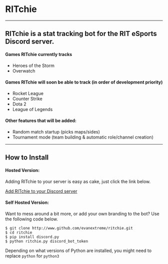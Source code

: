 # RITchie
---
## RITchie is a stat tracking bot for the RIT eSports Discord server.

#### Games RITchie currently tracks

* Heroes of the Storm
* Overwatch

#### Games RITchie will soon be able to track (in order of development priority)

* Rocket League
* Counter Strike
* Dota 2
* League of Legends

#### Other features that will be added:
* Random match startup (picks maps/sides)
* Tournament mode (team building & automatic role/channel creation)

---
## How to Install

#### Hosted Version:
Adding RITchie to your server is easy as cake, just click the link below.

[Add RITchie to your Discord server](https://discordapp.com/oauth2/authorize?client_id=207294266681196544&scope=bot&permissions=0)

#### Self Hosted Version:
Want to mess around a bit more, or add your own branding to the bot? Use the following code below.
```
$ git clone http://www.github.com/evanextreme/ritchie.git
$ cd ritchie
$ pip install discord.py
$ python ritchie.py discord_bot_token
```
Depending on what versions of Python are installed, you might need to replace `python` for `python3`
